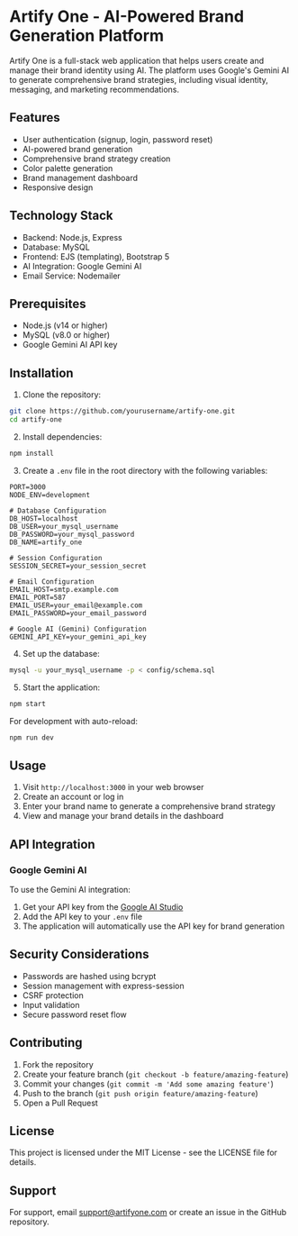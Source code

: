 # Artify One - AI-Powered Brand Generation Platform

Artify One is a full-stack web application that helps users create and manage their brand identity using AI. The platform uses Google's Gemini AI to generate comprehensive brand strategies, including visual identity, messaging, and marketing recommendations.

## Features

- User authentication (signup, login, password reset)
- AI-powered brand generation
- Comprehensive brand strategy creation
- Color palette generation
- Brand management dashboard
- Responsive design

## Technology Stack

- Backend: Node.js, Express
- Database: MySQL
- Frontend: EJS (templating), Bootstrap 5
- AI Integration: Google Gemini AI
- Email Service: Nodemailer

## Prerequisites

- Node.js (v14 or higher)
- MySQL (v8.0 or higher)
- Google Gemini AI API key

## Installation

1. Clone the repository:
```bash
git clone https://github.com/yourusername/artify-one.git
cd artify-one
```

2. Install dependencies:
```bash
npm install
```

3. Create a `.env` file in the root directory with the following variables:
```env
PORT=3000
NODE_ENV=development

# Database Configuration
DB_HOST=localhost
DB_USER=your_mysql_username
DB_PASSWORD=your_mysql_password
DB_NAME=artify_one

# Session Configuration
SESSION_SECRET=your_session_secret

# Email Configuration
EMAIL_HOST=smtp.example.com
EMAIL_PORT=587
EMAIL_USER=your_email@example.com
EMAIL_PASSWORD=your_email_password

# Google AI (Gemini) Configuration
GEMINI_API_KEY=your_gemini_api_key
```

4. Set up the database:
```bash
mysql -u your_mysql_username -p < config/schema.sql
```

5. Start the application:
```bash
npm start
```

For development with auto-reload:
```bash
npm run dev
```

## Usage

1. Visit `http://localhost:3000` in your web browser
2. Create an account or log in
3. Enter your brand name to generate a comprehensive brand strategy
4. View and manage your brand details in the dashboard

## API Integration

### Google Gemini AI

To use the Gemini AI integration:

1. Get your API key from the [Google AI Studio](https://makersuite.google.com/app/apikey)
2. Add the API key to your `.env` file
3. The application will automatically use the API key for brand generation

## Security Considerations

- Passwords are hashed using bcrypt
- Session management with express-session
- CSRF protection
- Input validation
- Secure password reset flow

## Contributing

1. Fork the repository
2. Create your feature branch (`git checkout -b feature/amazing-feature`)
3. Commit your changes (`git commit -m 'Add some amazing feature'`)
4. Push to the branch (`git push origin feature/amazing-feature`)
5. Open a Pull Request

## License

This project is licensed under the MIT License - see the LICENSE file for details.

## Support

For support, email support@artifyone.com or create an issue in the GitHub repository. 